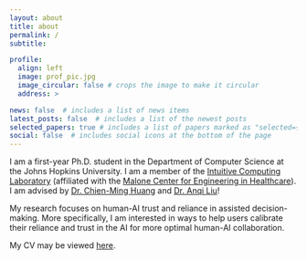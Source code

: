 ```yaml
---
layout: about
title: about
permalink: /
subtitle:

profile:
  align: left
  image: prof_pic.jpg
  image_circular: false # crops the image to make it circular
  address: >

news: false  # includes a list of news items
latest_posts: false  # includes a list of the newest posts
selected_papers: true # includes a list of papers marked as "selected={true}"
social: false  # includes social icons at the bottom of the page
---
```


I am a first-year Ph.D. student in the Department of Computer Science at the Johns Hopkins University. I am a member of the [Intuitive Computing Laboratory](https://intuitivecomputing.github.io/) (affiliated with the [Malone Center for Engineering in Healthcare](https://malonecenter.jhu.edu/)). I am advised by [Dr. Chien-Ming Huang](https://www.cs.jhu.edu/~cmhuang/) and [Dr. Anqi Liu](https://anqiliu-ai.github.io/)!

My research focuses on human-AI trust and reliance in assisted decision-making. More specifically, I am interested in ways to help users calibrate their reliance and trust in the AI for more optimal human-AI collaboration. 

My CV may be viewed [here]().
